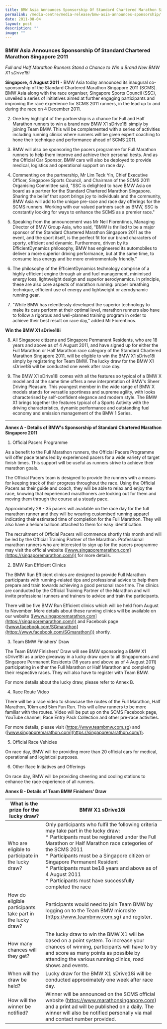 ```yaml
---
title: BMW Asia Announces Sponsorship Of Standard Chartered Marathon Singapore 2011
permalink: /media-centre/media-release/bmw-asia-announces-sponsorship/
date: 2011-08-04
layout: post
description: ""
image: ""
---
```

### **BMW Asia Announces Sponsorship Of Standard Chartered Marathon Singapore 2011**

_Full and Half Marathon Runners Stand a Chance to Win a Brand New BMW X1 sDrive18i_

**Singapore, 4 August 2011** - BMW Asia today announced its inaugural co-sponsorship of the Standard Chartered Marathon Singapore 2011 (SCMS). BMW Asia along with the race organiser, Singapore Sports Council (SSC), unveiled a series of initiatives aimed at further engaging participants and improving the race experience for SCMS 2011 runners, in the lead up to and during the race on 4 December 2011.

2. One key highlight of the partnership is a chance for Full and Half Marathon runners to win a brand new BMW X1 sDrive18i simply by joining Team BMW. This will be complemented with a series of activities including running clinics where runners will be given expert coaching to hone their technique and performance ahead of SCMS 2011.

3. BMW will also be sponsoring the pacers programme for Full Marathon runners to help them improve and achieve their personal bests. And as the Official Car Sponsor, BMW cars will also be deployed to provide medical, logistics and operational support on race day.

4. Commenting on the partnership, Mr Lim Teck Yin, Chief Executive Officer, Singapore Sports Council, and Chairman of the SCMS 2011 Organising Committee said, "SSC is delighted to have BMW Asia on board as a partner for the Standard Chartered Marathon Singapore. Sharing the belief that sport brings joy to individuals and the community, BMW Asia will add to the unique pre-race and race day offerings for the SCMS runners. Working with our valued partners such as BMW, SSC is constantly looking for ways to enhance the SCMS as a premier race."

5. Speaking from the announcement was Mr Neil Fiorentinos, Managing Director of BMW Group Asia, who said, "BMW is thrilled to be a major sponsor of the Standard Chartered Marathon Singapore 2011 as the event, and the sport itself, is the perfect fit for our brand characters of sporty, efficient and dynamic. Furthermore, driven by its EfficientDynamics philosophy, BMW has engineered its automobiles to deliver a more superior driving performance, but at the same time, to consume less energy and be more environmentally friendly."

6. The philosophy of the EfficientDynamics technology comprise of a highly efficient engine through air and fuel management, minimised energy loss, lightweight design and superior aerodynamics. In principle, these are also core aspects of marathon running: proper breathing technique, efficient use of energy and lightweight or aerodynamic running gear.

7. "While BMW has relentlessly developed the superior technology to make its cars perform at their optimal level, marathon runners also have to follow a rigorous and well-planned training program in order to achieve their best result on race day," added Mr Fiorentinos.

**Win the BMW X1 sDrive18i**

8. All Singapore citizens and Singapore Permanent Residents, who are 18 years and above as of 4 August 2011, and have signed up for either the Full Marathon or Half Marathon race category of the Standard Chartered Marathon Singapore 2011, will be eligible to win the BMW X1 sDrive18i simply by registering for Team BMW. The lucky draw for the BMW X1 sDrive18i will be conducted one week after race day.

9. The BMW X1 sDrive18i comes with all the features so typical of a BMW X model and at the same time offers a new interpretation of BMW's Sheer Driving Pleasure. This youngest member in the wide range of BMW X models stands for versatile sportiness and supreme agility, with looks characterised by self-confident elegance and modern style. The BMW X1 brings together the features typical of a Sports Activity with the driving characteristics, dynamic performance and outstanding fuel economy and emission management of the BMW 1 Series.

---

**Annex A - Details of BMW's Sponsorship of Standard Chartered Marathon Singapore 2011**

1. Official Pacers Programme

As a benefit to the Full Marathon runners, the Official Pacers Programme will offer pace teams led by experienced pacers for a wide variety of target finish times. This support will be useful as runners strive to achieve their marathon goals.

The Official Pacers team is designed to provide the runners with a means for keeping track of their progress throughout the race. Using the Official Pacers as their guide and coach, they will be able to relax and enjoy the race, knowing that experienced marathoners are looking out for them and moving them through the course at a steady pace.

Approximately 28 - 35 pacers will available on the race day for the full marathon runner and they will be wearing customised running apparel indicating their estimated time of completion for the Full Marathon. They will also have a helium balloon attached to them for easy identification.

The recruitment of Official Pacers will commence shortly this month and will be led by the Official Training Partner of the Marathon. Professional marathon runners who are interested to sign up for the pacers programme may visit the official website ([www.singaporemarathon.com](https://singaporemarathon.com/)) for more details.

2. BMW Run Efficient Clinics

The BMW Run Efficient clinics are designed to provide Full Marathon participants with running-related tips and professional advice to help them prepare and train towards achieving a good personal race time. The clinics are conducted by the Official Training Partner of the Marathon and will invite professional runners and trainers to advice and train the participants.

There will be five BMW Run Efficient clinics which will be held from August to November. More details about these running clinics will be available on our website ([www.singaporemarathon.com](https://singaporemarathon.com/)) and Facebook page ([www.facebook.com/SGmarathon](https://www.facebook.com/SGmarathon/)) shortly.

3. Team BMW Finishers' Draw

The Team BMW Finishers' Draw will see BMW sponsoring a BMW X1 sDrive18i as a prize giveaway in a lucky draw open to all Singaporeans and Singapore Permanent Residents (18 years and above as of 4 August 2011) participating in either the Full Marathon or Half Marathon and completing their respective races. They will also have to register with Team BMW.

For more details about the lucky draw, please refer to Annex B.

4. Race Route Video

There will be a race video to showcase the routes of the Full Marathon, Half Marathon, 10km and 5km Fun Run. This will allow runners to be more familiar with the routes. Video will be put up on the SCMS Facebook page, YouTube channel, Race Entry Pack Collection and other pre-race activities.

For more details, please visit (https://www.teambmw.com.sg) and ([www.singaporemarathon.com](https://singaporemarathon.com/)).

5. Official Race Vehicles

On race day, BMW will be providing more than 20 official cars for medical, operational and logistical purposes.

6. Other Race Initiatives and Offerings

On race day, BMW will be providing cheering and cooling stations to enhance the race experience of all runners.

**Annex B - Details of Team BMW Finishers' Draw**

| What is the prize for the lucky draw?              | BMW X1 sDrive18i |
| -------------------------------------------------- | -------------------------------------------------- |
| Who are eligible to participate in the lucky draw? | Only participants who fulfil the following criteria may take part in the lucky draw: <br> \* Participants must be registered under the Full Marathon or Half Marathon race categories of the SCMS 2011<br> \* Participants must be a Singapore citizen or Singapore Permanent Resident<br> \* Participants must be18 years and above as of 4 August 2011<br> \* Participants must have successfully completed the race |
| How do eligible participants take part in the lucky draw? | Participants would need to join Team BMW by logging on to the Team BMW microsite (https://www.teambmw.com.sg) and register. | Participants would need to join Team BMW by logging on to the Team BMW microsite (https://www.teambmw.com.sg) and register. | 
| How many chances will they get? | The lucky draw to win the BMW X1 will be based on a point system. To increase your chances of winning, participants will have to try and score as many points as possible by attending the various running clinics, road shows and events. |
| When will the draw be held? | Lucky draw for the BMW X1 sDrive18i will be conducted approximately one week after race day. |
| How will the winner be notified? | Winner will be announced on the SCMS official website (https://www.marathonsingapore.com) and a print ad will be published on a daily. The winner will also be notified personally via mail and contact number provided. |

